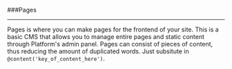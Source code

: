 ###Pages

----------

Pages is where you can make pages for the frontend of your site. This is a basic CMS that allows you to manage entire pages and static content through Platform's admin panel. Pages can consist of pieces of content, thus reducing the amount of duplicated words. Just subsitute in `@content('key_of_content_here')`.
